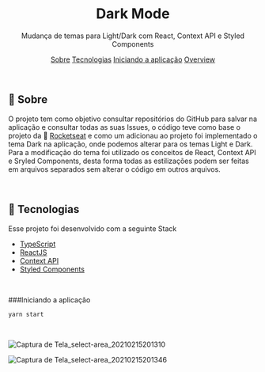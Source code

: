 <h1 align="center">
    Dark Mode
</h1>
<p align="center">Mudança de temas para Light/Dark com React, Context API e Styled Components</p>

<p align="center">
 <a href="#sobre">Sobre</a> 
 <a href="#tecnologias">Tecnologias</a>
 <a href="#iniciando">Iniciando a aplicação</a>
 <a href="#overview">Overview</a>
</p>

<br/>
<a id="sobre"></a>

## :scroll: Sobre

O projeto tem como objetivo consultar repositórios do GitHub para salvar na aplicação e consultar todas as suas Issues, o código teve como base o projeto da 
:rocket: [Rocketseat](https://rocketseat.com.br/) e como um adicionau ao projeto foi implementado o tema Dark na aplicação, onde podemos alterar para os temas Light e Dark. Para a modificação do tema foi utilizado os conceitos de React, Context API e Sryled Components, desta forma todas as estilizações podem ser feitas em arquivos separados sem alterar o código em outros arquivos.

<br/>
<a id="tecnologias"></a>

## :wrench: Tecnologias

Esse projeto foi desenvolvido com a seguinte Stack

- [TypeScript](https://www.typescriptlang.org/)
- [ReactJS](https://reactjs.org/)
- [Context API](https://pt-br.reactjs.org/docs/context.html)
- [Styled Components](https://www.styled-components.com/)

<br/>
<a id="iniciando"></a>

###Iniciando a aplicação

```sh
yarn start
```

<br/>
<a id="overview"></a>


![Captura de Tela_select-area_20210215201310](https://user-images.githubusercontent.com/44972197/108001178-83c90b80-6fca-11eb-8464-cec6e5ccdfc7.gif)

![Captura de Tela_select-area_20210215201346](https://user-images.githubusercontent.com/44972197/108001331-e7533900-6fca-11eb-9c5d-abea0b907532.gif)
